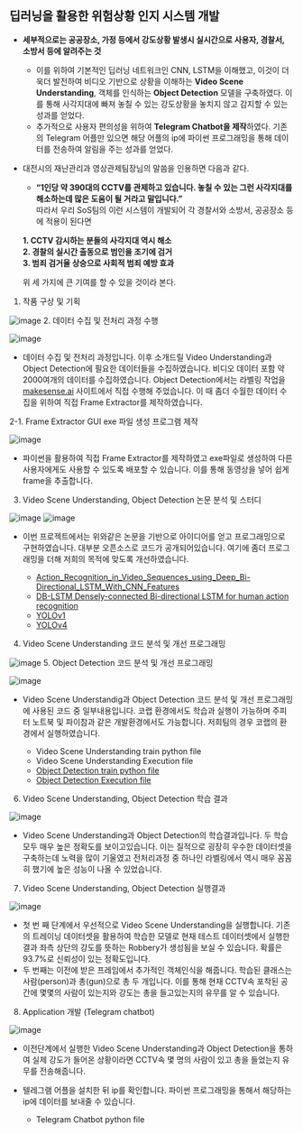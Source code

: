 ## 딥러닝을 활용한 위험상황 인지 시스템 개발
- **세부적으로는 공공장소, 가정 등에서 강도상황 발생시 실시간으로 사용자, 경찰서, 소방서 등에 알려주는 것** 
   - 이를 위하여 기본적인 딥러닝 네트워크인 CNN, LSTM을 이해했고, 이것이 더욱더 발전하여 비디오 기반으로 상황을 이해하는 **Video Scene Understanding**, 객체를 인식하는 **Object Detection** 모델을 구축하였다. 이를 통해 사각지대에 빠져 놓칠 수 있는 강도상황을 놓치지 않고 감지할 수 있는 성과를 얻었다.
   - 추가적으로 사용자 편의성을 위하여 **Telegram Chatbot을 제작**하였다. 기존의 Telegram 어플만 있으면 해당 어플의 ip에 파이썬 프로그래밍을 통해 데이터를 전송하여 알림을 주는 성과를 얻었다.  
 
- 대전시의 재난관리과 영상관제팀장님의 말씀을 인용하면 다음과 같다.  

   - **“1인당 약 390대의 CCTV를 관제하고 있습니다. 놓칠 수 있는 그런 사각지대를 해소하는데 많은 도움이 될 거라고 말입니다.”**  
     따라서 우리 SoS팀의 이런 시스템이 개발되어 각 경찰서와 소방서, 공공장소 등에 적용이 된다면   

   **1. CCTV 감시하는 분들의 사각지대 역시 해소**  
   **2. 경찰의 실시간 출동으로 범인을 조기에 검거**   
   **3. 범죄 검거율 상승으로 사회적 범죄 예방 효과**     

   위 세 가지에 큰 기여를 할 수 있을 것이라 본다.  

1. 작품 구상 및 기획

![image](https://user-images.githubusercontent.com/76835313/145256882-4589eae3-07fe-477b-917c-6768319ccf96.png)
2. 데이터 수집 및 전처리 과정 수행

![image](https://user-images.githubusercontent.com/76835313/145256959-7663b1dd-2e28-4c35-8226-104df3836bd0.png)
- 데이터 수집 및 전처리 과정입니다. 이후 소개드릴 Video Understanding과 Object Detection에 필요한 데이터들을 수집하였습니다. 비디오 데이터 포함 약 2000여개의 데이터를 수집하였습니다. Object Detection에서는 라벨링 작업을 [makesense.ai](https://www.makesense.ai/) 사이트에서 직접 수행해 주었습니다. 이 때 좀더 수월한 데이터 수집을 위하여 직접 Frame Extractor를 제작하였습니다. 
 
2-1. Frame Extractor GUI exe 파일 생성 프로그램 제작  

![image](https://user-images.githubusercontent.com/76835313/145257066-2376f51b-bc59-4754-83b4-7accdbb1c377.png)
- 파이썬을 활용하여 직접 Frame Extractor를 제작하였고 exe파일로 생성하여 다른 사용자에게도 사용할 수 있도록 배포할 수 있습니다. 이를 통해 동영상을 넣어 쉽게 frame을 추출합니다.
3. Video Scene Understanding, Object Detection 논문 분석 및 스터디

![image](https://user-images.githubusercontent.com/76835313/145257139-f293da29-b1dc-4038-a01f-a6af73f27d51.png)
![image](https://user-images.githubusercontent.com/76835313/145257162-89090682-0288-486b-b562-798d02f53ce5.png)
- 이번 프로젝트에서는 위와같은 논문을 기반으로 아이디어를 얻고 프로그래밍으로 구현하였습니다. 대부분 오픈소스로 코드가 공개되어있습니다. 여기에 좀더 프로그래밍을 더해 저희의 목적에 맞도록 개선하였습니다.

   * [Action_Recognition_in_Video_Sequences_using_Deep_Bi-Directional_LSTM_With_CNN_Features](https://github.com/engineerjkk/CapstoneDesign/blob/main/05.Reference/Action_Recognition_in_Video_Sequences_using_Deep_Bi-Directional_LSTM_With_CNN_Features.pdf)
   * [DB-LSTM Densely-connected Bi-directional LSTM for human action recognition](https://github.com/engineerjkk/CapstoneDesign/blob/main/05.Reference/DB-LSTM%20Densely-connected%20Bi-directional%20LSTM%20for%20human%20action%20recognition.pdf)
   * [YOLOv1](https://github.com/engineerjkk/CapstoneDesign/blob/main/05.Reference/YOLOv1.pdf)
   * [YOLOv4](https://github.com/engineerjkk/CapstoneDesign/blob/main/05.Reference/YOLOv4.pdf)
4. Video Scene Understanding 코드 분석 및 개선 프로그래밍

![image](https://user-images.githubusercontent.com/76835313/145257241-bbf1b38f-3545-4ed5-9426-3db6fb6003e1.png)
5. Object Detection 코드 분석 및 개선 프로그래밍
   
![image](https://user-images.githubusercontent.com/76835313/145257281-efa621cb-2673-45fa-801c-96f5b760f31b.png)
- Video Scene Understandig과 Object Detection 코드 분석 및 개선 프로그래밍에 사용된 코드 중 일부내용입니다. 코랩 환경에서도 학습과 실행이 가능하며 주피터 노트북 및 파이참과 같은 개발환경에서도 가능합니다. 저희팀의 경우 코랩의 환경에서 실행하였습니다. 

   * Video Scene Understanding train python file
   * Video Scene Understanding Execution file
   * [Object Detection train python file](https://github.com/engineerjkk/CapstoneDesign/blob/main/02.Object_Detection/train.py)
   * [Object Detection Execution file](https://github.com/engineerjkk/CapstoneDesign/blob/main/02.Object_Detection/detect.py)
  
6. Video Scene Understanding, Object Detection 학습 결과

![image](https://user-images.githubusercontent.com/76835313/145257355-4612fb62-32f6-4de4-b7a9-32e7d9d8f253.png)
- Video Scene Understanding과 Object Detection의 학습결과입니다. 두 학습 모두 매우 높은 정확도를 보이고있습니다. 이는 질적으로 굉장히 우수한 데이터셋을 구축하는데 노력을 많이 기울였고 전처리과정 중 하나인 라벨링에서 역시 매우 꼼꼼히 했기에 높은 성능이 나올 수 있었습니다.
7. Video Scene Understanding, Object Detection 실행결과

![image](https://user-images.githubusercontent.com/76835313/145257430-cf85f4fa-f0d6-4d5d-92bc-7911998a5175.png)
- 첫 번 째 단계에서 우선적으로 Video Scene Understanding을 실행합니다. 기존의 트레이닝 데이터셋을 활용하여 학습한 모델로 현재 테스트 데이터셋에서 실행한 결과 좌측 상단의 강도를 뜻하는 Robbery가 생성됨을 보실 수 있습니다. 확률은 93.7%로 신뢰성이 있는 정확도입니다. 
- 두 번째는 이전에 받은 프레임에서 추가적인 객체인식을 해줍니다. 학습된 클래스는 사람(person)과 총(gun)으로 총 두 개입니다. 이를 통해 현재 CCTV속 포착된 공간에 몇몇의 사람이 있는지와 강도는 총을 들고있는지의 유무를 알 수 있습니다. 
8. Application 개발 (Telegram chatbot)

![image](https://user-images.githubusercontent.com/76835313/145257505-fdb6b416-3668-4a2f-b3ff-3f414d7c89f8.png)
- 이전단계에서 실행한 Video Scene Understanding과 Object Detection을 통하여 실제 강도가 들어온 상황이라면 CCTV속 몇 명의 사람이 있고 총을 들었는지 유무를 전송해줍니다.
- 텔레그램 어플을 설치한 뒤 ip를 확인합니다. 파이썬 프로그래밍을 통해서 해당하는 ip에 데이터를 보내줄 수 있습니다. 

   * Telegram Chatbot python file

